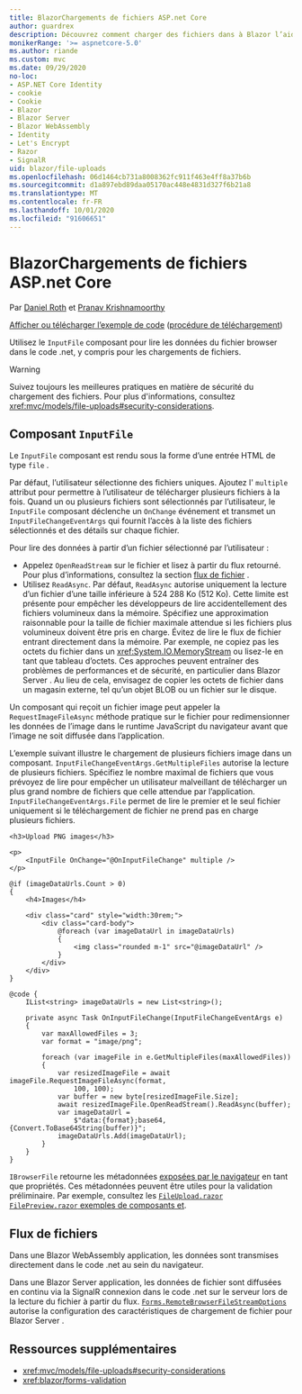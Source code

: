 ```yaml
---
title: BlazorChargements de fichiers ASP.net Core
author: guardrex
description: Découvrez comment charger des fichiers dans à Blazor l’aide du composant FichierEntrée.
monikerRange: '>= aspnetcore-5.0'
ms.author: riande
ms.custom: mvc
ms.date: 09/29/2020
no-loc:
- ASP.NET Core Identity
- cookie
- Cookie
- Blazor
- Blazor Server
- Blazor WebAssembly
- Identity
- Let's Encrypt
- Razor
- SignalR
uid: blazor/file-uploads
ms.openlocfilehash: 06d1464cb731a8008362fc911f463e4ff8a37b6b
ms.sourcegitcommit: d1a897ebd89daa05170ac448e4831d327f6b21a8
ms.translationtype: MT
ms.contentlocale: fr-FR
ms.lasthandoff: 10/01/2020
ms.locfileid: "91606651"
---
```

# <a name="aspnet-core-no-locblazor-file-uploads"></a>BlazorChargements de fichiers ASP.net Core

Par [Daniel Roth](https://github.com/danroth27) et [Pranav Krishnamoorthy](https://github.com/pranavkm)

[Afficher ou télécharger l’exemple de code](https://github.com/dotnet/AspNetCore.Docs/tree/master/aspnetcore/blazor/file-uploads/samples/) ([procédure de téléchargement](xref:index#how-to-download-a-sample))

Utilisez le `InputFile` composant pour lire les données du fichier browser dans le code .net, y compris pour les chargements de fichiers.

> [!WARNING]
> Suivez toujours les meilleures pratiques en matière de sécurité du chargement des fichiers. Pour plus d'informations, consultez <xref:mvc/models/file-uploads#security-considerations>.

## <a name="inputfile-component"></a>Composant `InputFile`

Le `InputFile` composant est rendu sous la forme d’une entrée HTML de type `file` .

Par défaut, l’utilisateur sélectionne des fichiers uniques. Ajoutez l' `multiple` attribut pour permettre à l’utilisateur de télécharger plusieurs fichiers à la fois. Quand un ou plusieurs fichiers sont sélectionnés par l’utilisateur, le `InputFile` composant déclenche un `OnChange` événement et transmet un `InputFileChangeEventArgs` qui fournit l’accès à la liste des fichiers sélectionnés et des détails sur chaque fichier.

Pour lire des données à partir d’un fichier sélectionné par l’utilisateur :

* Appelez `OpenReadStream` sur le fichier et lisez à partir du flux retourné. Pour plus d’informations, consultez la section [flux de fichier](#file-streams) .
* Utilisez `ReadAsync`. Par défaut, `ReadAsync` autorise uniquement la lecture d’un fichier d’une taille inférieure à 524 288 Ko (512 Ko). Cette limite est présente pour empêcher les développeurs de lire accidentellement des fichiers volumineux dans la mémoire. Spécifiez une approximation raisonnable pour la taille de fichier maximale attendue si les fichiers plus volumineux doivent être pris en charge. Évitez de lire le flux de fichier entrant directement dans la mémoire. Par exemple, ne copiez pas les octets du fichier dans un <xref:System.IO.MemoryStream> ou lisez-le en tant que tableau d’octets. Ces approches peuvent entraîner des problèmes de performances et de sécurité, en particulier dans Blazor Server . Au lieu de cela, envisagez de copier les octets de fichier dans un magasin externe, tel qu’un objet BLOB ou un fichier sur le disque.

Un composant qui reçoit un fichier image peut appeler la `RequestImageFileAsync` méthode pratique sur le fichier pour redimensionner les données de l’image dans le runtime JavaScript du navigateur avant que l’image ne soit diffusée dans l’application.

L’exemple suivant illustre le chargement de plusieurs fichiers image dans un composant. `InputFileChangeEventArgs.GetMultipleFiles` autorise la lecture de plusieurs fichiers. Spécifiez le nombre maximal de fichiers que vous prévoyez de lire pour empêcher un utilisateur malveillant de télécharger un plus grand nombre de fichiers que celle attendue par l’application. `InputFileChangeEventArgs.File` permet de lire le premier et le seul fichier uniquement si le téléchargement de fichier ne prend pas en charge plusieurs fichiers.

```razor
<h3>Upload PNG images</h3>

<p>
    <InputFile OnChange="@OnInputFileChange" multiple />
</p>

@if (imageDataUrls.Count > 0)
{
    <h4>Images</h4>

    <div class="card" style="width:30rem;">
        <div class="card-body">
            @foreach (var imageDataUrl in imageDataUrls)
            {
                <img class="rounded m-1" src="@imageDataUrl" />
            }
        </div>
    </div>
}

@code {
    IList<string> imageDataUrls = new List<string>();

    private async Task OnInputFileChange(InputFileChangeEventArgs e)
    {
        var maxAllowedFiles = 3;
        var format = "image/png";

        foreach (var imageFile in e.GetMultipleFiles(maxAllowedFiles))
        {
            var resizedImageFile = await imageFile.RequestImageFileAsync(format, 
                100, 100);
            var buffer = new byte[resizedImageFile.Size];
            await resizedImageFile.OpenReadStream().ReadAsync(buffer);
            var imageDataUrl = 
                $"data:{format};base64,{Convert.ToBase64String(buffer)}";
            imageDataUrls.Add(imageDataUrl);
        }
    }
}
```

`IBrowserFile` retourne les métadonnées [exposées par le navigateur](https://developer.mozilla.org/docs/Web/API/File#Instance_properties) en tant que propriétés. Ces métadonnées peuvent être utiles pour la validation préliminaire. Par exemple, consultez les [ `FileUpload.razor` `FilePreview.razor` exemples de composants et](https://github.com/dotnet/AspNetCore.Docs/tree/master/aspnetcore/blazor/file-uploads/samples/).

## <a name="file-streams"></a>Flux de fichiers

Dans une Blazor WebAssembly application, les données sont transmises directement dans le code .net au sein du navigateur.

Dans une Blazor Server application, les données de fichier sont diffusées en continu via la SignalR connexion dans le code .net sur le serveur lors de la lecture du fichier à partir du flux. [`Forms.RemoteBrowserFileStreamOptions`](https://github.com/dotnet/aspnetcore/blob/master/src/Components/Web/src/Forms/InputFile/RemoteBrowserFileStreamOptions.cs) autorise la configuration des caractéristiques de chargement de fichier pour Blazor Server .

## <a name="additional-resources"></a>Ressources supplémentaires

* <xref:mvc/models/file-uploads#security-considerations>
* <xref:blazor/forms-validation>
